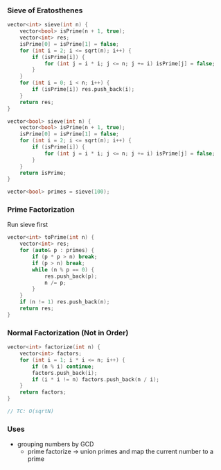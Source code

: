 ### Sieve of Eratosthenes
```cpp
vector<int> sieve(int n) {
    vector<bool> isPrime(n + 1, true);
    vector<int> res;
    isPrime[0] = isPrime[1] = false;
    for (int i = 2; i <= sqrt(n); i++) {
        if (isPrime[i]) {
            for (int j = i * i; j <= n; j += i) isPrime[j] = false;
        }
    }
    for (int i = 0; i < n; i++) {
        if (isPrime[i]) res.push_back(i);
    }
    return res;
}

vector<bool> sieve(int n) {
    vector<bool> isPrime(n + 1, true);
    isPrime[0] = isPrime[1] = false;
    for (int i = 2; i <= sqrt(n); i++) {
        if (isPrime[i]) {
            for (int j = i * i; j <= n; j += i) isPrime[j] = false;
        }
    }
    return isPrime;
}

vector<bool> primes = sieve(100);
```

### Prime Factorization
Run sieve first
```cpp
vector<int> toPrime(int n) {
	vector<int> res;
	for (auto& p : primes) {
		if (p * p > n) break;
		if (p > n) break;
		while (n % p == 0) {
			res.push_back(p);
			n /= p;
		}
	}
	if (n != 1) res.push_back(n);
	return res;
}
```

### Normal Factorization (Not in Order)
```cpp
vector<int> factorize(int n) {
    vector<int> factors;
    for (int i = 1; i * i <= n; i++) {
        if (n % i) continue;
        factors.push_back(i);
        if (i * i != n) factors.push_back(n / i);
    }
    return factors;
}

// TC: O(sqrtN)
```
### Uses
* grouping numbers by GCD
	* prime factorize $\rightarrow$ union primes and map the current number to a prime